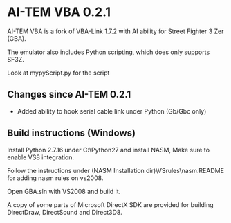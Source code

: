 # AI-TEM VBA 0.2.1
AI-TEM VBA is a fork of VBA-Link 1.7.2 with AI ability for Street Fighter 3 Zer (GBA).

The emulator also includes Python scripting, which does only supports SF3Z.

Look at mypyScript.py for the script

## Changes since AI-TEM 0.2.1
- Added ability to hook serial cable link under Python (Gb/Gbc only)

## Build instructions (Windows)
Install Python 2.7.16 under C:\Python27 and install NASM, Make sure to enable VS8 integration.

Follow the instructions under (NASM Installation dir)\VSrules\nasm.README for adding nasm rules on vs2008.

Open GBA.sln with VS2008 and build it.

A copy of some parts of Microsoft DirectX SDK are provided for building DirectDraw, DirectSound and Direct3D8.
